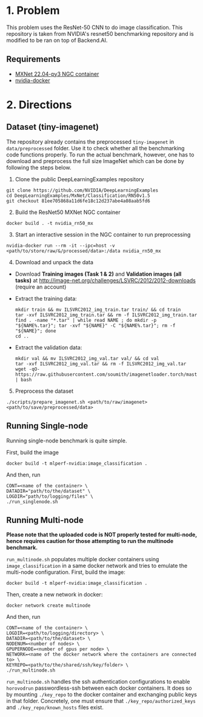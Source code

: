 # 1. Problem

This problem uses the ResNet-50 CNN to do image classification.
This repository is taken from NVIDIA's resnet50 benchmarking repository and is modified to be ran on top of Backend.AI.

## Requirements
* [MXNet 22.04-py3 NGC container](https://ngc.nvidia.com/catalog/containers/nvidia:mxnet)
* [nvidia-docker](https://github.com/NVIDIA/nvidia-docker)

# 2. Directions

## Dataset (tiny-imagenet)
The repository already contains the preprocessed `tiny-imagenet` in `data/preprocessed` folder. Use it to check whether all the benchmarking code functions properly. To run the actual benchmark, however, one has to download and preprocess the full size ImageNet which can be done by following the steps below.

1. Clone the public DeepLearningExamples repository
```
git clone https://github.com/NVIDIA/DeepLearningExamples
cd DeepLearningExamples/MxNet/Classification/RN50v1.5
git checkout 81ee705868a11d6fe18c12d237abe4a08aab5fd6
```

2. Build the ResNet50 MXNet NGC container
```
docker build . -t nvidia_rn50_mx
```

3. Start an interactive session in the NGC container to run preprocessing
```
nvidia-docker run --rm -it --ipc=host -v <path/to/store/raw/&/processed/data>:/data nvidia_rn50_mx
```

4. Download and unpack the data
* Download **Training images (Task 1 &amp; 2)** and **Validation images (all tasks)** at http://image-net.org/challenges/LSVRC/2012/2012-downloads (require an account)
* Extract the training data:
    ```
    mkdir train && mv ILSVRC2012_img_train.tar train/ && cd train
    tar -xvf ILSVRC2012_img_train.tar && rm -f ILSVRC2012_img_train.tar
    find . -name "*.tar" | while read NAME ; do mkdir -p "${NAME%.tar}"; tar -xvf "${NAME}" -C "${NAME%.tar}"; rm -f "${NAME}"; done
    cd ..
    ```
    
* Extract the validation data:
    ```
    mkdir val && mv ILSVRC2012_img_val.tar val/ && cd val 
    tar -xvf ILSVRC2012_img_val.tar && rm -f ILSVRC2012_img_val.tar
    wget -qO- https://raw.githubusercontent.com/soumith/imagenetloader.torch/master/valprep.sh | bash
    ```

5. Preprocess the dataset
```
./scripts/prepare_imagenet.sh <path/to/raw/imagenet> <path/to/save/preprocessed/data>
```

## Running Single-node
Running single-node benchmark is quite simple.

First, build the image
```
docker build -t mlperf-nvidia:image_classification .
```

And then, run
```
CONT=<name of the container> \
DATADIR="path/to/the/dataset" \
LOGDIR="path/to/logging/files" \
./run_singlenode.sh
```

## Running Multi-node
**Please note that the uploaded code is NOT properly tested for multi-node, hence requires caution for those attempting to run the multinode benchmark.**

`run_multinode.sh` populates multiple docker containers using `image_classification` in a same docker network and tries to emulate the multi-node configuration.
First, build the image:
```
docker build -t mlperf-nvidia:image_classification .
```

Then, create a new network in docker:
```
docker network create multinode
```

And then, run
```
CONT=<name of the container> \
LOGDIR=<path/to/logging/directory> \
DATADIR=<path/to/the/dataset> \
NODENUM=<number of nodes> \
GPUPERNODE=<number of gpus per node> \
NETWORK=<name of the docker network where the containers are connected to> \
KEYREPO=<path/to/the/shared/ssh/key/folder> \
./run_multinode.sh
```

`run_multinode.sh` handles the ssh authentication configurations to enable `horovodrun` passwordless-ssh between each docker containers. It does so by mounting `./key_repo` to the docker container and exchanging public keys in that folder. Concretely, one must ensure that `./key_repo/authorized_keys` and `./key_repo/known_hosts` files exist.
